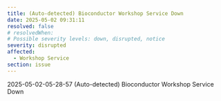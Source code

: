 ```yaml
---
title: (Auto-detected) Bioconductor Workshop Service Down
date: 2025-05-02 09:31:11
resolved: false
# resolvedWhen: 
# Possible severity levels: down, disrupted, notice
severity: disrupted
affected:
  - Workshop Service
section: issue
---
```


2025-05-02-05-28-57 (Auto-detected) Bioconductor Workshop Service Down

